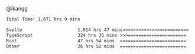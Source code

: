 @ikangg
<!--START_SECTION:waka-->

```txt
Total Time: 1,671 hrs 9 mins

Svelte                     1,014 hrs 47 mins>>>>>>>>>>>>>>>==========   59.76 %
TypeScript                 224 hrs 35 mins >>>======================   13.23 %
Rust                       47 hrs 54 mins  >========================   02.82 %
Other                      26 hrs 52 mins  =========================   01.58 %
```

<!--END_SECTION:waka-->
